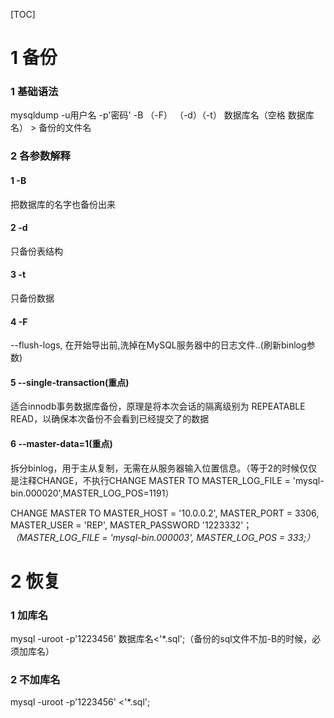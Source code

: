 [TOC]

# 1 备份

### 1 基础语法

mysqldump -u用户名 -p'密码' -B （-F） （-d）（-t） 数据库名（空格 数据库名）  > 备份的文件名

### 2 各参数解释

#### 1 -B

把数据库的名字也备份出来

#### 2 -d

只备份表结构

#### 3 -t 

只备份数据

#### 4 -F

--flush-logs, 在开始导出前,洗掉在MySQL服务器中的日志文件..(刷新binlog参数)

#### 5 --single-transaction(重点)

适合innodb事务数据库备份，原理是将本次会话的隔离级别为 REPEATABLE READ，以确保本次备份不会看到已经提交了的数据

#### 6 --master-data=1(重点)

拆分binlog，用于主从复制，无需在从服务器输入位置信息。（等于2的时候仅仅是注释CHANGE，不执行CHANGE MASTER TO MASTER_LOG_FILE = 'mysql-bin.000020',MASTER_LOG_POS=1191）

CHANGE MASTER TO
MASTER_HOST = '10.0.0.2',
MASTER_PORT = 3306,
MASTER_USER = 'REP',
MASTER_PASSWORD  '1223332'；
*（MASTER_LOG_FILE = 'mysql-bin.000003',*
*MASTER_LOG_POS = 333;）*   

# 2 恢复

### 1 加库名

mysql -uroot -p'1223456' 数据库名<'*.sql';（备份的sql文件不加-B的时候，必须加库名）

### 2 不加库名

mysql -uroot -p'1223456' <'*.sql';